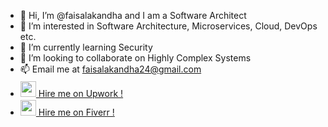- 👋 Hi, I’m @faisalakandha and I am a Software Architect
- 👀 I’m interested in Software Architecture, Microservices, Cloud, DevOps etc. 
- 🌱 I’m currently learning Security
- 💞️ I’m looking to collaborate on Highly Complex Systems
- 📫 Email me at faisalakandha24@gmail.com
- <a href="https://www.upwork.com/freelancers/~01f59235d49fd79aa0"><img style="padding-top:5px;" src="https://www.citypng.com/public/uploads/preview/upwork-round-logo-icon-png-116625559716y405kvdce.png" height="25px" width="25px"> Hire me on Upwork ! </a> 
- <a href="https://www.fiverr.com/faisalakandha24"><img style="margin-top:2px;" src="https://user-images.githubusercontent.com/45782139/77510964-c99c5300-6e91-11ea-9a6d-f1f33b56c846.png" height="25px" width="25px"> Hire me on Fiverr !</a>

<!---
faisalakandha/faisalakandha is a ✨ special ✨ repository because its `README.md` (this file) appears on your GitHub profile.
You can click the Preview link to take a look at your changes.
--->
